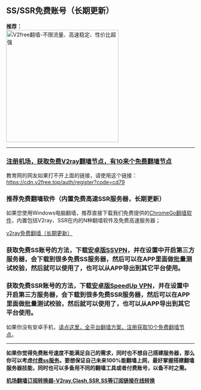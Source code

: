 ## SS/SSR免费账号（长期更新）

<b>推荐：</b><br>
<a href="https://github.com/bannedbook/fanqiang/wiki/V2ray%E6%9C%BA%E5%9C%BA"><img src="https://raw.githubusercontent.com/bannedbook/fanqiang/master/v2ss/images/v2free.jpg" height="300" alt="V2free翻墙-不限流量、高速稳定、性价比超强"></a>

***

### [注册机场，获取免费V2ray翻墙节点，有10来个免费翻墙节点](https://w1.v2free.top/auth/register?code=cd79)

教育网的网友如果打不开上面的链接，请使用这个链接：
https://cdn.v2free.top/auth/register?code=cd79  


### 推荐免费翻墙软件（内置免费高速SSR服务器，长期更新）

如果您使用Windows电脑翻墙，推荐直接下载我们免费提供的[ChromeGo翻墙软件](https://github.com/bannedbook/fanqiang/wiki/Chrome%E4%B8%80%E9%94%AE%E7%BF%BB%E5%A2%99%E5%8C%85)，内置包括V2ray、SSR在内的N种翻墙软件及免费高速服务器；

[v2ray免费翻墙（长期更新）](https://github.com/bannedbook/fanqiang/wiki/v2ray%E5%85%8D%E8%B4%B9%E8%B4%A6%E5%8F%B7)

### 获取免费SS账号的方法，下载[安卓版SSVPN](https://github.com/bannedbook/fanqiang/wiki/%E5%AE%89%E5%8D%93%E7%BF%BB%E5%A2%99%E8%BD%AF%E4%BB%B6#ssvpn)，并在设置中开启第三方服务器，会下载到很多免费SS服务器，然后可以在APP里面做批量测试校验，然后就可以使用了，也可以从APP导出到其它平台使用。

### 获取免费SSR账号的方法，下载[安卓版SpeedUp VPN](https://github.com/bannedbook/fanqiang/wiki/%E5%AE%89%E5%8D%93%E7%BF%BB%E5%A2%99%E8%BD%AF%E4%BB%B6#ssrvpn)，并在设置中开启第三方服务器，会下载到很多免费SSR服务器，然后可以在APP里面做批量测试校验，然后就可以使用了，也可以从APP导出到其它平台使用。

如果你没有安卓手机，[请点这里，全平台翻墙方案，注册获取10个免费翻墙节点](https://github.com/bannedbook/fanqiang/wiki/V2ray%E6%9C%BA%E5%9C%BA)。

***

**如果你觉得免费账号速度不能满足自己的需求，同时也不想自己搭建服务器，那么你可以考虑[付费ss服务](https://github.com/bannedbook/fanqiang/wiki/V2ray%E6%9C%BA%E5%9C%BA)。要想保证自己未来100%能翻墙上网，最好掌握搭建翻墙服务器技能，同时也可以多备用不同的翻墙工具或者付费账号，以备不时之需。**

**<a href="https://subconverter.speedupvpn.com/">机场翻墙订阅转换器-V2ray,Clash,SSR,SS等订阅链接在线转换</a>**


